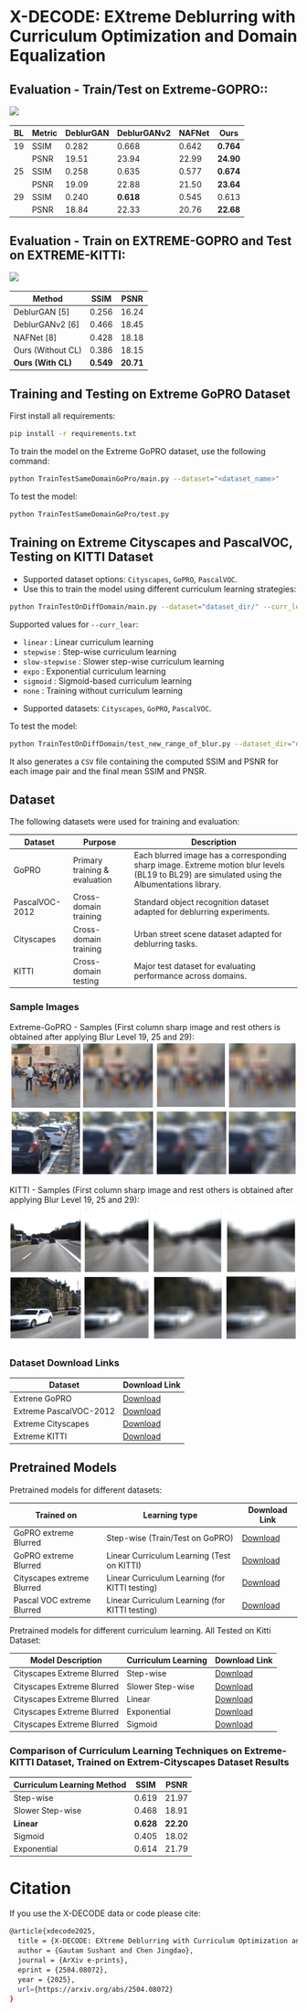 # X-DECODE: EXtreme Deblurring with Curriculum Optimization and Domain Equalization

## Evaluation - Train/Test on Extreme-GOPRO::
![](images/GoPro-test-comparision-baseline.png)

| BL | Metric | DeblurGAN | DeblurGANv2 | NAFNet | Ours |
|----|--------|-----------|-------------|--------|------|
| 19 | SSIM | 0.282 | 0.668 | 0.642 | **0.764** |
|  | PSNR | 19.51 | 23.94 | 22.99 | **24.90** |
| 25 | SSIM | 0.258 | 0.635 | 0.577 | **0.674** |
|  | PSNR | 19.09 | 22.88 | 21.50 | **23.64** |
| 29 | SSIM | 0.240 | **0.618** | 0.545 | 0.613 |
|  | PSNR | 18.84 | 22.33 | 20.76 | **22.68** |

## Evaluation - Train on EXTREME-GOPRO and Test on EXTREME-KITTI:
![](images/kitti-test-comparision-baseline.png)

| Method | SSIM | PSNR |
|--------|------|------|
| DeblurGAN [5] | 0.256 | 16.24 |
| DeblurGANv2 [6] | 0.466 | 18.45 |
| NAFNet [8] | 0.428 | 18.18 |
| Ours (Without CL) | 0.386 | 18.15 |
| **Ours (With CL)** | **0.549** | **20.71** |


## Training and Testing on Extreme GoPRO Dataset

First install all requirements:
```bash
pip install -r requirements.txt
```

To train the model on the Extreme GoPRO dataset, use the following command:

```bash
python TrainTestSameDomainGoPro/main.py --dataset="<dataset_name>"
```

To test the model:

```bash
python TrainTestSameDomainGoPro/test.py
```

## Training on Extreme Cityscapes and PascalVOC, Testing on KITTI Dataset 

* Supported dataset options: `Cityscapes`, `GoPRO`, `PascalVOC`. 
* Use this to train the model using different curriculum learning strategies:

```bash
python TrainTestOnDiffDomain/main.py --dataset="dataset_dir/" --curr_lear="<curriculum_type>"
```

Supported values for `--curr_lear`:
- `linear` : Linear curriculum learning
- `stepwise` : Step-wise curriculum learning
- `slow-stepwise` : Slower step-wise curriculum learning
- `expo` : Exponential curriculum learning
- `sigmoid` : Sigmoid-based curriculum learning
- `none` : Training without curriculum learning

* Supported datasets: `Cityscapes`, `GoPRO`, `PascalVOC`.

To test the model:

```bash
python TrainTestOnDiffDomain/test_new_range_of_blur.py --dataset_dir="dataset_dir/" --model_dir="model_dir/"
```
It also generates a `CSV` file containing the computed SSIM and PSNR for each image pair and the final mean SSIM and PNSR.


## Dataset

The following datasets were used for training and evaluation:

| Dataset        | Purpose                | Description |
|---------------|------------------------|-------------|
| GoPRO         | Primary training & evaluation | Each blurred image has a corresponding sharp image. Extreme motion blur levels (BL19 to BL29) are simulated using the Albumentations library. |
| PascalVOC-2012 | Cross-domain training   | Standard object recognition dataset adapted for deblurring experiments. |
| Cityscapes    | Cross-domain training   | Urban street scene dataset adapted for deblurring tasks. |
| KITTI         | Cross-domain testing    | Major test dataset for evaluating performance across domains. |

### Sample Images

Extreme-GoPRO - Samples (First column sharp image and rest others is obtained after applying Blur Level 19, 25 and 29):
![](images/DiffBlurLevelComparisionGoPro.png)

KITTI - Samples (First column sharp image and rest others is obtained after applying Blur Level 19, 25 and 29):
![](images/DiffBlurLevelComparisionKitti.png)

### Dataset Download Links

| Dataset        | Download Link |
|---------------|--------------|
| Extrene GoPRO        | [Download](https://mstate-my.sharepoint.com/:u:/g/personal/jdc1258_msstate_edu/EdkBLlfW7QBOmmzcMApydPoBjjiAq3vCW3ULe-0vjX2fDw?e=dkGqwt) |
| Extreme PascalVOC-2012 | [Download](https://mstate-my.sharepoint.com/:u:/g/personal/jdc1258_msstate_edu/EexX5aV6nkFLpFT4hXlQ4PsB0xrqPp7PrXQIWl9vTSrdNw?e=yHQetn) |
| Extreme Cityscapes  | [Download](https://mstate-my.sharepoint.com/:u:/g/personal/jdc1258_msstate_edu/Ee_CKv7accNFjDo708ePvRUBplLuovdAm2_jTmqzfvfwKA?e=A0mAqT) |
| Extreme KITTI         | [Download](https://mstate-my.sharepoint.com/:u:/g/personal/jdc1258_msstate_edu/Ec0OqRZVGwZHq_wg0xryPaYBCnbZKOL3szrQgwc_EAJCOg?e=C2oqgc) |

## Pretrained Models

Pretrained models for different datasets:

| Trained on | Learning type | Download Link |
|-------------------|--------------------|---------------|
| GoPRO extreme Blurred | Step-wise (Train/Test on GoPRO)| [Download](https://mstate-my.sharepoint.com/:u:/g/personal/jdc1258_msstate_edu/ER9XuWU1C61KkxLAMlLICvkBJbE-L8ePX73A6VTjB78-JA?e=qAVg2d) |
| GoPRO extreme Blurred | Linear Curriculum Learning (Test on KITTI) | [Download](https://mstate-my.sharepoint.com/:u:/g/personal/jdc1258_msstate_edu/ERl1otNsVilMkcKXed_4DFoBnGhSadTcpokpHAwVw_Je_Q?e=jER3gC) |
| Cityscapes extreme Blurred | Linear Curriculum Learning (for KITTI testing) | [Download](https://mstate-my.sharepoint.com/:u:/g/personal/jdc1258_msstate_edu/EZG2L7Yegn1FlFDqJR1nEhwBtvqamuI1zoN3nGRB_rrvDw?e=ohU40C) |
| Pascal VOC extreme Blurred | Linear Curriculum Learning (for KITTI testing) | [Download](https://mstate-my.sharepoint.com/:u:/g/personal/jdc1258_msstate_edu/ETZdge3-N7pNlrn6Ugs6VS8BChOnoMGB9EXMI8SWZKJu2g?e=ktiOTL) |

Pretrained models for different curriculum learning. All Tested on Kitti Dataset:

| Model Description | Curriculum Learning | Download Link |
|-------------------|--------------------|---------------|  
| Cityscapes Extreme Blurred  | Step-wise | [Download](https://mstate-my.sharepoint.com/:u:/g/personal/jdc1258_msstate_edu/EUfaumAiE9NDs-09iIcjPDEByn87EPmsAq7Uieu_PKc5vg?e=MEzsx4) | 
| Cityscapes Extreme Blurred | Slower Step-wise | [Download](https://mstate-my.sharepoint.com/:u:/g/personal/jdc1258_msstate_edu/ESxBLDS8w7tOqILuZCUqr9gBIrFivLToabMB9xu9ZYC6yQ?e=bXXyDA) |
| Cityscapes Extreme Blurred  | Linear | [Download](https://mstate-my.sharepoint.com/:u:/g/personal/jdc1258_msstate_edu/EWCZYdFzyXBMncRlWr6R9KYBy-Jg6hdrtGIk9qzMoDFmyA?e=CqXVVP) |
| Cityscapes Extreme Blurred  | Exponential | [Download](https://mstate-my.sharepoint.com/:u:/g/personal/jdc1258_msstate_edu/EbU4Ktz_e3FGkbCZkEEb8FsBtyOy_BIc9hnS9lebuUyh7A?e=FJNfWA) |
| Cityscapes Extreme Blurred  | Sigmoid | [Download](https://mstate-my.sharepoint.com/:u:/g/personal/jdc1258_msstate_edu/EbuwnsPwQKBLmOt2Q3hsr6AB6Pi0LOQl2GS718LBwQFfPw?e=r646dK) |


### Comparison of Curriculum Learning Techniques on Extreme-KITTI Dataset, Trained on Extrem-Cityscapes Dataset Results

| Curriculum Learning Method | SSIM | PSNR |
|----------------------------|------|------|
| Step-wise | 0.619 | 21.97 |
| Slower Step-wise | 0.468 | 18.91 |
| **Linear** | **0.628** | **22.20** |
| Sigmoid | 0.405 | 18.02 |
| Exponential | 0.614 | 21.79 |

# Citation
If you use the X-DECODE data or code please cite:
```bash
@article{xdecode2025,
  title = {X-DECODE: EXtreme Deblurring with Curriculum Optimization and Domain Equalization},
  author = {Gautam Sushant and Chen Jingdao},
  journal = {ArXiv e-prints},
  eprint = {2504.08072},
  year = {2025},
  url={https://arxiv.org/abs/2504.08072}
}


```
